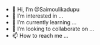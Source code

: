 - 👋 Hi, I’m @Saimoulikadupu
- 👀 I’m interested in ...
- 🌱 I’m currently learning ...
- 💞️ I’m looking to collaborate on ...
- 📫 How to reach me ...

<!---
Saimoulikadupu/Saimoulikadupu is a ✨ special ✨ repository because its `README.md` (this file) appears on your GitHub profile.
You can click the Preview link to take a look at your changes.
--->
